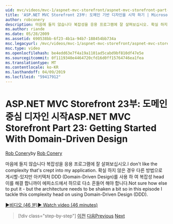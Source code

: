 ```yaml
---
uid: mvc/videos/mvc-1/aspnet-mvc-storefront/aspnet-mvc-storefront-part-23-getting-started-with-domain-driven-design
title: 'ASP.NET MVC Storefront 23부: 도메인 기반 디자인을 시작 하기 | Microsoft Docs'
author: robconery
description: 마음에 들지 않습니다 복잡성을 응용 프로그램에 잘 살펴보십시오. 확실 하지 않은 경우 다른 방법으로 게시할-있지만 아키텍처를 흔들어 수 해야 합니다.이 에피소드에 따라서 약간...
ms.author: riande
ms.date: 05/28/2009
ms.assetid: 690538bb-6f23-4b1a-94b7-188454bb734a
msc.legacyurl: /mvc/videos/mvc-1/aspnet-mvc-storefront/aspnet-mvc-storefront-part-23-getting-started-with-domain-driven-design
msc.type: video
ms.openlocfilehash: be4edd63e7f4a19a1101ad5cabd9bf810df47e5e
ms.sourcegitcommit: 0f1119340e4464720cfd16d0ff15764746ea1fea
ms.translationtype: MT
ms.contentlocale: ko-KR
ms.lasthandoff: 04/09/2019
ms.locfileid: "59417912"
---
```

# <a name="aspnet-mvc-storefront-part-23-getting-started-with-domain-driven-design"></a><span data-ttu-id="4e8bf-104">ASP.NET MVC Storefront 23부: 도메인 중심 디자인 시작</span><span class="sxs-lookup"><span data-stu-id="4e8bf-104">ASP.NET MVC Storefront Part 23: Getting Started With Domain-Driven Design</span></span>

<span data-ttu-id="4e8bf-105">[Rob Conery](https://github.com/robconery)</span><span class="sxs-lookup"><span data-stu-id="4e8bf-105">by [Rob Conery](https://github.com/robconery)</span></span>

<span data-ttu-id="4e8bf-106">마음에 들지 않습니다 복잡성을 응용 프로그램에 잘 살펴보십시오.</span><span class="sxs-lookup"><span data-stu-id="4e8bf-106">I don't like the complexity that's crept into my application.</span></span> <span data-ttu-id="4e8bf-107">확실 하지 않은 경우 다른 방법으로 게시할-있지만 아키텍처 DDD (Domain-Driven Design)를 사용 하 여 복잡성 head이를 해결 합니까이 에피소드에서 하므로 다소 흔들어 해야 합니다.</span><span class="sxs-lookup"><span data-stu-id="4e8bf-107">Not sure how else to put it - but the architecture needs to be shaken a bit so in this episode I tackle this complexity head on using Domain-Driven Design (DDD).</span></span>

[<span data-ttu-id="4e8bf-108">&#9654;비디오 (46 분)</span><span class="sxs-lookup"><span data-stu-id="4e8bf-108">&#9654; Watch video (46 minutes)</span></span>](https://channel9.msdn.com/Blogs/ASP-NET-Site-Videos/aspnet-mvc-storefront-part-23-getting-started-with-domain-driven-design)

> [!div class="step-by-step"]
> <span data-ttu-id="4e8bf-109">[이전](aspnet-mvc-storefront-part-22-restructuring-rerouting-and-paypal.md)
> [다음](aspnet-mvc-storefront-part-24-finis.md)</span><span class="sxs-lookup"><span data-stu-id="4e8bf-109">[Previous](aspnet-mvc-storefront-part-22-restructuring-rerouting-and-paypal.md)
[Next](aspnet-mvc-storefront-part-24-finis.md)</span></span>
